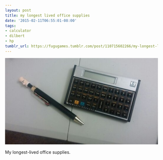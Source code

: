 ```yaml
---
layout: post
title: my longest lived office supplies
date: '2015-02-11T06:55:01-08:00'
tags:
- calculator
- dilbert
- hp
tumblr_url: https://fugugames.tumblr.com/post/110715602266/my-longest-lived-office-supplies
---
```

 ![](/tumblr_files/tumblr_njlvrpQRzd1tgne1po1_540.jpg)  

My longest-lived office supplies.

